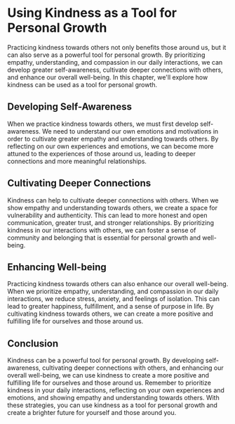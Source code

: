 # Using Kindness as a Tool for Personal Growth

Practicing kindness towards others not only benefits those around us, but it can also serve as a powerful tool for personal growth. By prioritizing empathy, understanding, and compassion in our daily interactions, we can develop greater self-awareness, cultivate deeper connections with others, and enhance our overall well-being. In this chapter, we'll explore how kindness can be used as a tool for personal growth.

Developing Self-Awareness
-------------------------

When we practice kindness towards others, we must first develop self-awareness. We need to understand our own emotions and motivations in order to cultivate greater empathy and understanding towards others. By reflecting on our own experiences and emotions, we can become more attuned to the experiences of those around us, leading to deeper connections and more meaningful relationships.

Cultivating Deeper Connections
------------------------------

Kindness can help to cultivate deeper connections with others. When we show empathy and understanding towards others, we create a space for vulnerability and authenticity. This can lead to more honest and open communication, greater trust, and stronger relationships. By prioritizing kindness in our interactions with others, we can foster a sense of community and belonging that is essential for personal growth and well-being.

Enhancing Well-being
--------------------

Practicing kindness towards others can also enhance our overall well-being. When we prioritize empathy, understanding, and compassion in our daily interactions, we reduce stress, anxiety, and feelings of isolation. This can lead to greater happiness, fulfillment, and a sense of purpose in life. By cultivating kindness towards others, we can create a more positive and fulfilling life for ourselves and those around us.

Conclusion
----------

Kindness can be a powerful tool for personal growth. By developing self-awareness, cultivating deeper connections with others, and enhancing our overall well-being, we can use kindness to create a more positive and fulfilling life for ourselves and those around us. Remember to prioritize kindness in your daily interactions, reflecting on your own experiences and emotions, and showing empathy and understanding towards others. With these strategies, you can use kindness as a tool for personal growth and create a brighter future for yourself and those around you.


